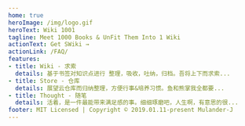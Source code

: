 ```yaml
---
home: true
heroImage: /img/logo.gif
heroText: Wiki 1001
tagline: Meet 1000 Books & UnFit Them Into 1 Wiki
actionText: Get SWiki →
actionLink: /FAQ/
features:
- title: Wiki - 求索 
  details: 基于书签对知识点进行 整理，吸收，吐纳，归档。吾将上下而求索...
- title: Store - 仓库
  details: 展望云仓库而归纳整理，方便行事&培养习惯。鱼和熊掌我全都要...
- title: Thought - 随笔
  details: 活着，是一件最能带来满足感的事。细细琢磨吧，人生啊，有意思的很...
footer: MIT Licensed | Copyright © 2019.01.11-present Mulander-J
---
```

